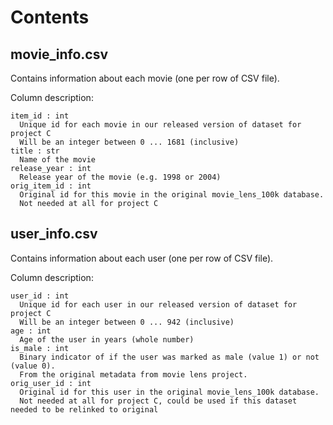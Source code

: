 # Contents

## movie_info.csv

Contains information about each movie (one per row of CSV file).

Column description:

```
item_id : int
  Unique id for each movie in our released version of dataset for project C
  Will be an integer between 0 ... 1681 (inclusive)
title : str
  Name of the movie
release_year : int
  Release year of the movie (e.g. 1998 or 2004)
orig_item_id : int
  Original id for this movie in the original movie_lens_100k database.
  Not needed at all for project C
```


## user_info.csv

Contains information about each user (one per row of CSV file).

Column description:

```
user_id : int
  Unique id for each user in our released version of dataset for project C
  Will be an integer between 0 ... 942 (inclusive)
age : int
  Age of the user in years (whole number)
is_male : int
  Binary indicator of if the user was marked as male (value 1) or not (value 0).
  From the original metadata from movie lens project.
orig_user_id : int
  Original id for this user in the original movie_lens_100k database.
  Not needed at all for project C, could be used if this dataset needed to be relinked to original
```
